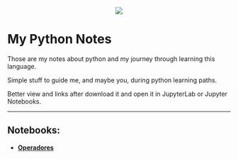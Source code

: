
<p align="center">
  <img src="https://2.bp.blogspot.com/-otaRUa2wCY4/WnryYmF30II/AAAAAAAABhU/yWxL08wxIlAL3SkwCgo9_evzt0TloJLtgCLcBGAs/s400/python.jpg">

<p align="center"><h1>My Python Notes</h1>


Those are my notes about python and my journey through learning this language.

Simple stuff to guide me, and maybe you, during python learning paths.

Better view and links after download it and open it in JupyterLab or Jupyter Notebooks.

---

## Notebooks:

* **[Operadores](https://github.com/carolbastos-cb/Learning-Python-Data-Science/blob/master/Projeto_1_Analisando_os_Dados_do_Airbnb_Amsterdam.ipynb)**
